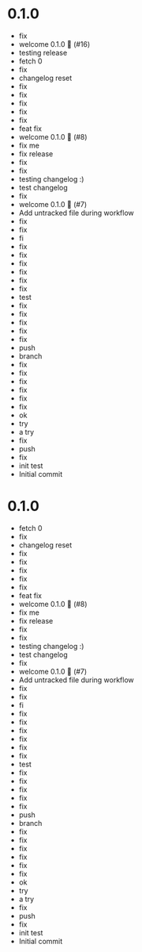 # 0.1.0
- fix
- welcome 0.1.0 :bookmark: (#16)
- testing release
- fetch 0
- fix
- changelog reset
- fix
- fix
- fix
- fix
- fix
- feat fix
- welcome 0.1.0 :bookmark: (#8)
- fix me
- fix release
- fix
- fix
- testing changelog :)
- test changelog
- fix
- welcome 0.1.0 :bookmark: (#7)
- Add untracked file during workflow
- fix
- fix
- fi
- fix
- fix
- fix
- fix
- fix
- fix
- test
- fix
- fix
- fix
- fix
- fix
- push
- branch
- fix
- fix
- fix
- fix
- fix
- fix
- ok
- try
- a try
- fix
- push
- fix
- init test
- Initial commit
# 0.1.0
- fetch 0
- fix
- changelog reset
- fix
- fix
- fix
- fix
- fix
- feat fix
- welcome 0.1.0 :bookmark: (#8)
- fix me
- fix release
- fix
- fix
- testing changelog :)
- test changelog
- fix
- welcome 0.1.0 :bookmark: (#7)
- Add untracked file during workflow
- fix
- fix
- fi
- fix
- fix
- fix
- fix
- fix
- fix
- test
- fix
- fix
- fix
- fix
- fix
- push
- branch
- fix
- fix
- fix
- fix
- fix
- fix
- ok
- try
- a try
- fix
- push
- fix
- init test
- Initial commit
